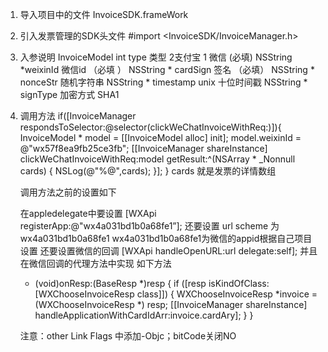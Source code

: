 1. 导入项目中的文件
	InvoiceSDK.frameWork
2. 引入发票管理的SDK头文件
	#import <InvoiceSDK/InvoiceManager.h>
3. 入参说明
		InvoiceModel
		int type 类型 2支付宝 1 微信 (必填)
		NSString *weixinId  微信id （必填	）
		NSString * cardSign  签名 （必填）
		NSString * nonceStr 随机字符串
		NSString * timestamp unix 十位时间戳 
		NSString * signType 加密方式 SHA1

4. 调用方法
	if([InvoiceManager respondsToSelector:@selector(clickWeChatInvoiceWithReq:)]){
        InvoiceModel * model = [[InvoiceModel alloc] init];
        model.weixinId = @"wx57f8ea9fb25ce3fb";
        [[InvoiceManager shareInstance] clickWeChatInvoiceWithReq:model getResult:^(NSArray * _Nonnull cards) {
            NSLog(@"%@",cards);
        }];
    }
	cards 就是发票的详情数组
	
	调用方法之前的设置如下
	
	在appledelegate中要设置
	[WXApi registerApp:@"wx4a031bd1b0a68fe1”];
	还要设置 url scheme 为 wx4a031bd1b0a68fe1
	wx4a031bd1b0a68fe1为微信的appid根据自己项目设置
	还要设置微信的回调
	[WXApi handleOpenURL:url delegate:self];
	并且在微信回调的代理方法中实现 如下方法
	- (void)onResp:(BaseResp *)resp {
		if ([resp isKindOfClass:[WXChooseInvoiceResp class]]) {
			WXChooseInvoiceResp *invoice =(WXChooseInvoiceResp *) resp;
			 [[InvoiceManager shareInstance] handleApplicationWithCardIdArr:invoice.cardAry];
		}
	}
	
	注意：other Link Flags 中添加-Objc；bitCode关闭NO

